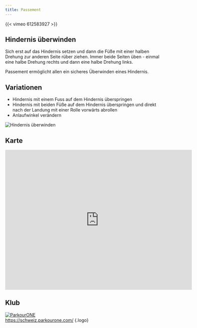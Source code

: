 ```yaml
---
title: Passement
---
```


{{< vimeo 612583927 >}}

## Hindernis überwinden

Sich erst auf das Hindernis setzen und dann die Füße mit einer halben Drehung zur anderen Seite rüber ziehen. Immer beide Seiten üben - einmal eine halbe Drehung rechts und dann eine halbe Drehung links.
 
Passement ermöglicht allen ein sicheres Überwinden eines Hindernis.


## Variationen

- Hindernis mit einem Fuss auf dem Hindernis überspringen
- Hindernis mit beiden Füße auf dem Hindernis überspringen und direkt nach der Landung mit einer Rolle vorwärts abrollen
- Anlaufwinkel verändern

![Hindernis überwinden](/img/1.jpg)

## Karte

<iframe src="https://www.google.com/maps/embed?pb=!1m18!1m12!1m3!1d690.8878458822542!2d7.233772404826534!3d47.132798182746185!2m3!1f0!2f0!3f0!3m2!1i1024!2i768!4f13.1!3m3!1m2!1s0x478e195827c27f95%3A0xf102bb63377818f6!2sStrandboden!5e1!3m2!1sfr!2sch!4v1632126578129!5m2!1sfr!2sch" width="600" height="450" style="border:0;" allowfullscreen="" loading="lazy"></iframe>

## Klub

[![ParkourONE](/img/parkour.jpg)](https://schweiz.parkourone.com/)  
https://schweiz.parkourone.com/
{.logo}


